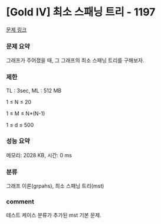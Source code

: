 
# [Gold IV] 최소 스패닝 트리 - 1197

[문제 링크](https://www.acmicpc.net/problem/1197)

### 문제 요약

<p> 그래프가 주어졌을 때, 그 그래프의 최소 스패닝 트리를 구해보자. </p>

### 제한

TL : 3sec, ML : 512 MB

1 ≤ N ≤ 20

1 ≤ M ≤ N*(N-1)

1 ≤ d ≤ 500

### 성능 요약

메모리: 2028 KB, 시간: 0 ms

### 분류

그래프 이론(grpahs), 최소 스패닝 트리(mst)

### comment

테스트 케이스 분류가 추가된 mst 기본 문제.
